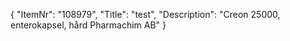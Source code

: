 {
  "ItemNr": "108979",
  "Title": "test",
  "Description": "Creon 25000, enterokapsel, hård Pharmachim AB"
}